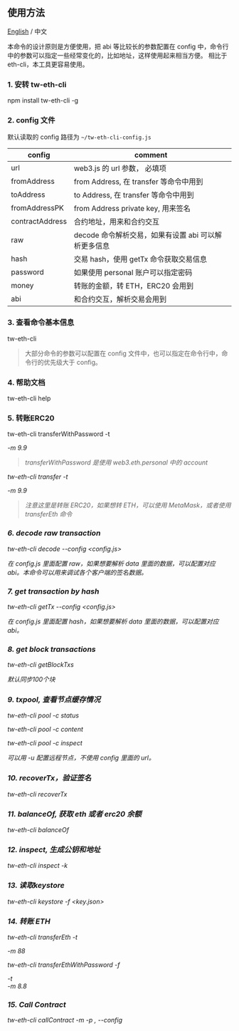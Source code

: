 ## 使用方法

[English](./README.en.md) / 中文

本命令的设计原则是方便使用，把 abi 等比较长的参数配置在 config 中，命令行中的参数可以指定一些经常变化的，比如地址，这样使用起来相当方便。
相比于 eth-cli，本工具更容易使用。

### 1. 安转 tw-eth-cli

npm install tw-eth-cli -g

### 2. config 文件

默认读取的 config 路径为 `~/tw-eth-cli-config.js`

| config | comment |
| --- | --- |
| url | web3.js 的 url 参数， 必填项 |
| fromAddress | from Address, 在 transfer 等命令中用到 |
| toAddress | to Address, 在 transfer 等命令中用到 |
| fromAddressPK | from Address private key, 用来签名 |
| contractAddress | 合约地址，用来和合约交互 |
| raw | decode 命令解析交易，如果有设置 abi 可以解析更多信息 |
| hash | 交易 hash，使用 getTx 命令获取交易信息 | 
| password | 如果使用 personal 账户可以指定密码 | 
| money | 转账的金额，转 ETH，ERC20 会用到 |
| abi | 和合约交互，解析交易会用到 |
 
 ### 3. 查看命令基本信息
 
 tw-eth-cli
 
 > 大部分命令的参数可以配置在 config 文件中，也可以指定在命令行中，命令行的优先级大于 config。
 
 ### 4. 帮助文档
 
 tw-eth-cli help <commmand> 
 
### 5. 转账ERC20

tw-eth-cli transferWithPassword -t <address> -m 9.9 

>transferWithPassword 是使用 web3.eth.personal 中的 account

tw-eth-cli transfer -t <address> -m 9.9 

> 注意这里是转账 ERC20，如果想转 ETH，可以使用 MetaMask，或者使用 transferEth 命令

### 6. decode raw transaction

tw-eth-cli decode --config <config.js>

在 config.js 里面配置 raw，如果想要解析 data 里面的数据，可以配置对应 abi。本命令可以用来调试各个客户端的签名数据。

### 7. get transaction by hash

tw-eth-cli getTx --config <config.js>

在 config.js 里面配置 hash，如果想要解析 data 里面的数据，可以配置对应 abi。

### 8. get block transactions

tw-eth-cli getBlockTxs

默认同步100个块

### 9. txpool, 查看节点缓存情况

tw-eth-cli pool -c status 
 
tw-eth-cli pool -c content 
 
tw-eth-cli pool -c inspect 

可以用 -u 配置远程节点，不使用 config 里面的 url。

### 10. recoverTx，验证签名

tw-eth-cli recoverTx 

### 11. balanceOf, 获取 eth 或者 erc20 余额

tw-eth-cli balanceOf 

### 12. inspect, 生成公钥和地址

tw-eth-cli inspect -k <privateKey> 

### 13. 读取keystore

tw-eth-cli keystore -f <key.json>
 
### 14. 转账 ETH
 
tw-eth-cli transferEth -t <address> -m 88 

tw-eth-cli transferEthWithPassword -f <address> -t <address> -m 8.8

### 15. Call Contract

tw-eth-cli callContract -m <method name> -p <parameter1>,<parameter2> --config <config file path>



